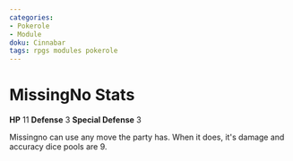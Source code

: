 ```yaml
---
categories:
- Pokerole
- Module
doku: Cinnabar
tags: rpgs modules pokerole
---
```

# MissingNo Stats

**HP** 11
**Defense** 3
**Special Defense** 3

Missingno can use any move the party has. When it does, it's damage and accuracy dice pools are 9. 